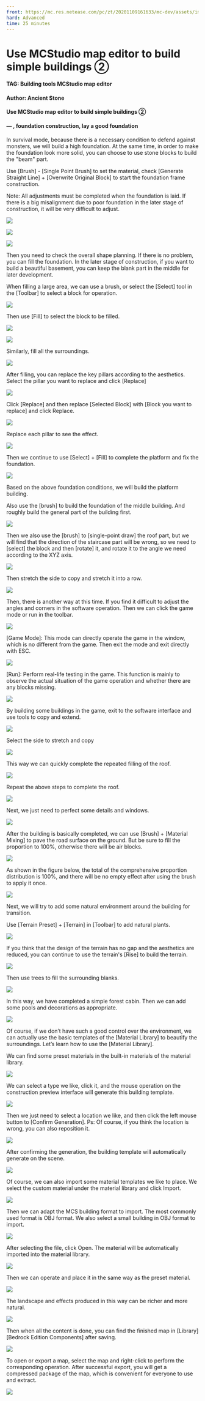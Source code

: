```yaml
--- 
front: https://mc.res.netease.com/pc/zt/20201109161633/mc-dev/assets/img/4_39.d7f86d50.png 
hard: Advanced 
time: 25 minutes 
--- 
```

# Use MCStudio map editor to build simple buildings ② 
#### TAG: Building tools MCStudio map editor 
#### Author: Ancient Stone 



#### Use MCStudio map editor to build simple buildings ② 



#### — , foundation construction, lay a good foundation 

In survival mode, because there is a necessary condition to defend against monsters, we will build a high foundation. At the same time, in order to make the foundation look more solid, you can choose to use stone blocks to build the "beam" part. 

Use [Brush] - [Single Point Brush] to set the material, check [Generate Straight Line] + [Overwrite Original Block] to start the foundation frame construction. 

Note: All adjustments must be completed when the foundation is laid. If there is a big misalignment due to poor foundation in the later stage of construction, it will be very difficult to adjust. 

![](./images/4_1.png) 

![](./images/4_2.png) 

![](./images/4_3.png) 

Then you need to check the overall shape planning. If there is no problem, you can fill the foundation. In the later stage of construction, if you want to build a beautiful basement, you can keep the blank part in the middle for later development. 

When filling a large area, we can use a brush, or select the [Select] tool in the [Toolbar] to select a block for operation. 

![](./images/4_4.png) 

Then use [Fill] to select the block to be filled.


![](./images/4_5.png) 

![](./images/4_6.png) 

Similarly, fill all the surroundings. 

![](./images/4_7.png) 

After filling, you can replace the key pillars according to the aesthetics. Select the pillar you want to replace and click [Replace] 

![](./images/4_8.png) 

Click [Replace] and then replace [Selected Block] with [Block you want to replace] and click Replace. 

![](./images/4_9.png) 

Replace each pillar to see the effect. 

![](./images/4_10.png) 

Then we continue to use [Select] + [Fill] to complete the platform and fix the foundation. 

![](./images/4_11.png) 

Based on the above foundation conditions, we will build the platform building. 

Also use the [brush] to build the foundation of the middle building. And roughly build the general part of the building first. 

![](./images/4_12.png) 

Then we also use the [brush] to [single-point draw] the roof part, but we will find that the direction of the staircase part will be wrong, so we need to [select] the block and then [rotate] it, and rotate it to the angle we need according to the XYZ axis. 

![](./images/4_13.png) 




Then stretch the side to copy and stretch it into a row. 

![](./images/4_14.png) 

Then, there is another way at this time. If you find it difficult to adjust the angles and corners in the software operation. Then we can click the game mode or run in the toolbar. 

![](./images/4_15.png) 

[Game Mode]: This mode can directly operate the game in the window, which is no different from the game. Then exit the mode and exit directly with ESC. 

![](./images/4_16.png) 

[Run]: Perform real-life testing in the game. This function is mainly to observe the actual situation of the game operation and whether there are any blocks missing. 

![](./images/4_17.png) 

By building some buildings in the game, exit to the software interface and use tools to copy and extend. 

![](./images/4_18.png) 

Select the side to stretch and copy 

![](./images/4_19.png) 

This way we can quickly complete the repeated filling of the roof. 

![](./images/4_20.png) 

Repeat the above steps to complete the roof. 

![](./images/4_21.png) 



Next, we just need to perfect some details and windows. 

![](./images/4_22.png) 

After the building is basically completed, we can use [Brush] + [Material Mixing] to pave the road surface on the ground. But be sure to fill the proportion to 100%, otherwise there will be air blocks. 

![](./images/4_23.png) 

As shown in the figure below, the total of the comprehensive proportion distribution is 100%, and there will be no empty effect after using the brush to apply it once. 

![](./images/4_24.png) 

Next, we will try to add some natural environment around the building for transition. 

Use [Terrain Preset] + [Terrain] in [Toolbar] to add natural plants. 

![](./images/4_25.png) 

If you think that the design of the terrain has no gap and the aesthetics are reduced, you can continue to use the terrain's [Rise] to build the terrain. 

![](./images/4_26.png) 

Then use trees to fill the surrounding blanks. 

![](./images/4_27.png) 

In this way, we have completed a simple forest cabin. Then we can add some pools and decorations as appropriate. 

![](./images/4_28.png) 

Of course, if we don’t have such a good control over the environment, we can actually use the basic templates of the [Material Library] to beautify the surroundings. Let’s learn how to use the [Material Library]. 

We can find some preset materials in the built-in materials of the material library. 

![](./images/4_31.png) 




We can select a type we like, click it, and the mouse operation on the construction preview interface will generate this building template. 

![](./images/4_32.png) 

Then we just need to select a location we like, and then click the left mouse button to [Confirm Generation]. Ps: Of course, if you think the location is wrong, you can also reposition it. 

![](./images/4_33.png) 

After confirming the generation, the building template will automatically generate on the scene. 

![](./images/4_34.png) 

Of course, we can also import some material templates we like to place. We select the custom material under the material library and click Import. 

![](./images/4_35.png) 

Then we can adapt the MCS building format to import. The most commonly used format is OBJ format. We also select a small building in OBJ format to import. 

![](./images/4_36.png) 

After selecting the file, click Open. The material will be automatically imported into the material library. 

![](./images/4_37.png) 

Then we can operate and place it in the same way as the preset material. 

![](./images/4_38.png) 

The landscape and effects produced in this way can be richer and more natural. 

![](./images/4_39.png) 



Then when all the content is done, you can find the finished map in [Library] [Bedrock Edition Components] after saving. 

![](./images/4_29.png) 

To open or export a map, select the map and right-click to perform the corresponding operation. After successful export, you will get a compressed package of the map, which is convenient for everyone to use and extract. 

![](./images/4_30.png)